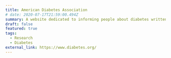 ```yaml
---
title: American Diabetes Association
# date: 2020-07-17T21:59:00.494Z
summary: A website dedicated to informing people about diabetes written by the American Diabetes Association.
draft: false
featured: true
tags:
  - Research
  - Diabetes
external_link: https://www.diabetes.org/
---
```

